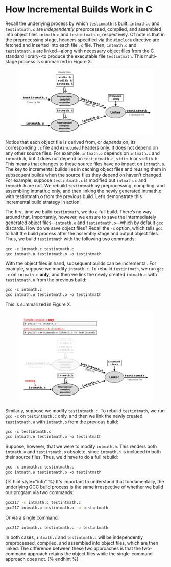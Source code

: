 # How Incremental Builds Work in C

Recall the underlying process by which `testinmath` is built. `intmath.c` and `testintmath.c` are _independently_ preprocessed, compiled, and assembled into object files `intmath.o` and `testintmath.o`, respectively. Of note is that in the preprocessing stage, headers specified via the `#include` directive are fetched and inserted into each file `.c` file. Then, `intmath.o` and `testintmath.o` are linked--along with necessary object files from the C standard library--to produce the executable file `testintmath`. This multi-stage process is summarized in Figure X.&#x20;

<figure><img src="../.gitbook/assets/Frame 31 (2).png" alt=""><figcaption></figcaption></figure>

Notice that each object file is derived from, or _depends_ on, its corresponding `.c` file and `#included` headers only. It does not depend on any other source files. For example, `intmath.o` depends on `intmath.c` and `intmath.h`, but it does not depend on `testintmath.c`, `stdio.h` or `stdlib.h`. This means that changes to these source files have no impact on `intmath.o`. The key to incremental builds lies in caching object files and reusing them in subsequent builds when the source files they depend on haven't changed. For example, suppose `testintmath.c` is modified but `intmath.c` and `intmath.h` are not. We rebuild `testintmath` by preprocessing, compiling, and assembling intmath.c only, and then linking the newly generated intmath.o with testintmath.o from the previous build. Let’s demonstrate this incremental build strategy in action.&#x20;

The first time we build `testintmath`, we do a full build. There’s no way around that. Importantly, however, we ensure to save the intermediately generated object files--`intmath.o` and `testintmath.o`--which by default `gcc` discards. How do we save object files? Recall the `-c` option, which tells `gcc` to halt the build process after the assembly stage and output object files. Thus, we build `testintmath` with the following two commands:

```
gcc -c intmath.c testintmath.c
gcc intmath.o testintmath.o -o testintmath
```

With the object files in hand, subsequent builds can be incremental. For example, suppose we modify `intmath.c`. To rebuild `testintmath`, we run `gcc -c` on `intmath.c` **only**, and then we link the newly created `intmath.o` with `testintmath.o` from the previous build:&#x20;

```
gcc -c intmath.c
gcc intmath.o testintmath.o -o testintmath
```

This is summarized in Figure X.

<figure><img src="../.gitbook/assets/Frame 34.png" alt="" width="563"><figcaption></figcaption></figure>

Similarly, suppose we modify `testintmath.c`. To rebuild `testintmath`, we run `gcc -c` on `testintmath.c` only, and then we link the newly created `testintmath.o` with `intmath.o` from the previous build:&#x20;

```
gcc -c testintmath.c
gcc intmath.o testintmath.o -o testintmath
```

Suppose, however, that we were to modify `intmath.h`. This renders both `intmath.o` and `testintmath.o` obsolete, since `intmath.h` is included in both their source files. Thus, we'd have to do a full rebuild:

```
gcc -c intmath.c testintmath.c
gcc intmath.o testintmath.o -o testintmath
```

{% hint style="info" %}
It's important to understand that fundamentally, the underlying GCC build process is the same irrespective of whether we build our program via two commands:

```bash
gcc217 -c intmath.c testintmath.c
gcc217 intmath.o testintmath.o -o testintmath
```

Or via a single command:

```bash
gcc217 intmath.c testintmath.c -o testintmath
```

In both cases, `intmath.c` and `testintmath.c` will be independently preprocessed, compiled, and assembled into object files, which are then linked. The difference between these two approaches is that the two-command approach retains the object files while the single-command approach does not.
{% endhint %}
